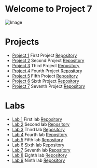 # Welcome to Project 7
<img src="https://images.unsplash.com/photo-1589652717521-10c0d092dea9?ixlib=rb-4.0.3&ixid=M3wxMjA3fDB8MHxwaG90by1wYWdlfHx8fGVufDB8fHx8fA%3D%3D&auto=format&fit=crop&w=870&q=80" alt="Image">

# Projects

+ [Project 1](https://samantha936.github.io/CIT281-p1/) First Project [Repository](https://github.com/Samantha936/CIT281-p1)
+ [Project 2](https://samantha936.github.io/CIT281-p2/) Second Project [Repository](https://github.com/Samantha936/CIT281-p2)
+ [Project 3](https://samantha936.github.io/CIT281-p3/) Third Project [Repository](https://github.com/Samantha936/CIT281-p3)
+ [Project 4](https://samantha936.github.io/CIT281-p4/) Fourth Project [Repository](https://github.com/Samantha936/CIT281-p4)
+ [Project 5](https://samantha936.github.io/CIT281-p5/) Fifth Project [Repository](https://github.com/Samantha936/CIT281-p5)
+ [Project 6](https://samantha936.github.io/CIT281-p6/) Sixth Project [Repository](https://github.com/Samantha936/CIT281-p6)
+ [Project 7](https://samantha936.github.io/CIT281-p7/) Seventh Project [Repository](https://github.com/Samantha936/CIT281-p7)

# Labs

+ [Lab 1](https://samantha936.github.io/CIT281-lab1/) First lab [Repository](https://github.com/Samantha936/CIT281-lab1)
+ [Lab 2](https://samantha936.github.io/CIT281-lab2/) Second lab [Repository](https://github.com/Samantha936/CIT281-lab2)
+ [Lab 3](https://samantha936.github.io/CIT281-lab3/) Third lab [Repository](https://github.com/Samantha936/CIT281-lab3)
+ [Lab 4](https://samantha936.github.io/CIT281-lab4/) Fourth lab [Repository](https://github.com/Samantha936/CIT281-lab4)
+ [Lab 5](https://samantha936.github.io/CIT281-lab5/) Fifth lab [Repository](https://github.com/Samantha936/CIT281-lab5)
+ [Lab 6](https://samantha936.github.io/CIT281-lab6/) Sixth lab [Repository](https://github.com/Samantha936/CIT281-lab6)
+ [Lab 7](https://samantha936.github.io/CIT281-lab7/) Seventh lab [Repository](https://github.com/Samantha936/CIT281-lab7)
+ [Lab 8](https://samantha936.github.io/CIT281-lab8/) Eighth lab [Repository](https://github.com/Samantha936/CIT281-lab8)
+ [Lab 9](https://samantha936.github.io/CIT281-lab9/) Ninth lab [Repository](https://github.com/Samantha936/CIT281-lab9)


